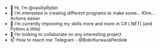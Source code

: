 - 👋 Hi, I’m @vasiliyRybin
- 👀 I’m interested in creating different programs to make some... Khm... Actions easier
- 🌱 I’m currently improving my skills more and more in C# (.NET) (and Python a little)
- 💞️ I’m looking to collaborate on any interesting project
- 📫 How to reach me: Telegram - @BobrKurwaJaPerdole

<!---
vasiliyRybin/vasiliyRybin is a ✨ special ✨ repository because its `README.md` (this file) appears on your GitHub profile.
You can click the Preview link to take a look at your changes.
--->
